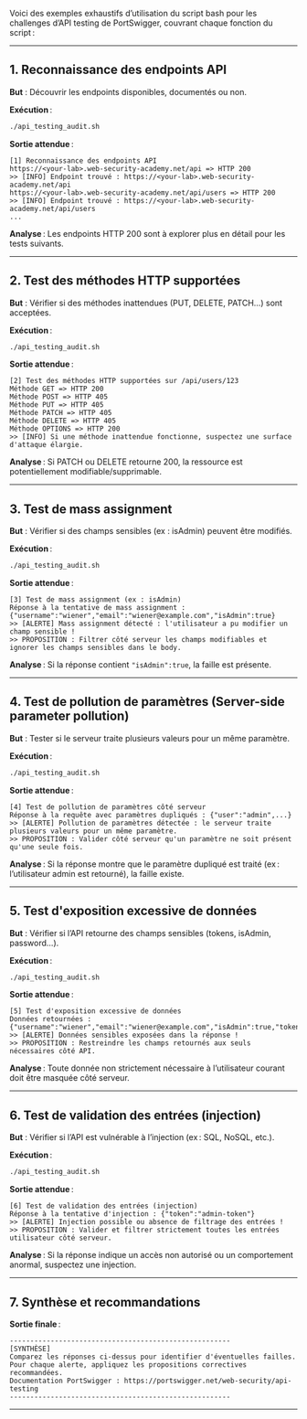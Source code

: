 Voici des exemples exhaustifs d’utilisation du script bash pour les challenges d’API testing de PortSwigger, couvrant chaque fonction du script :

---

## 1. Reconnaissance des endpoints API

**But** : Découvrir les endpoints disponibles, documentés ou non.

**Exécution** :
```bash
./api_testing_audit.sh
```
**Sortie attendue** :
```
[1] Reconnaissance des endpoints API
https://<your-lab>.web-security-academy.net/api => HTTP 200
>> [INFO] Endpoint trouvé : https://<your-lab>.web-security-academy.net/api
https://<your-lab>.web-security-academy.net/api/users => HTTP 200
>> [INFO] Endpoint trouvé : https://<your-lab>.web-security-academy.net/api/users
...
```
**Analyse** : Les endpoints HTTP 200 sont à explorer plus en détail pour les tests suivants.

---

## 2. Test des méthodes HTTP supportées

**But** : Vérifier si des méthodes inattendues (PUT, DELETE, PATCH…) sont acceptées.

**Exécution** :
```bash
./api_testing_audit.sh
```
**Sortie attendue** :
```
[2] Test des méthodes HTTP supportées sur /api/users/123
Méthode GET => HTTP 200
Méthode POST => HTTP 405
Méthode PUT => HTTP 405
Méthode PATCH => HTTP 405
Méthode DELETE => HTTP 405
Méthode OPTIONS => HTTP 200
>> [INFO] Si une méthode inattendue fonctionne, suspectez une surface d'attaque élargie.
```
**Analyse** : Si PATCH ou DELETE retourne 200, la ressource est potentiellement modifiable/supprimable.

---

## 3. Test de mass assignment

**But** : Vérifier si des champs sensibles (ex : isAdmin) peuvent être modifiés.

**Exécution** :
```bash
./api_testing_audit.sh
```
**Sortie attendue** :
```
[3] Test de mass assignment (ex : isAdmin)
Réponse à la tentative de mass assignment : {"username":"wiener","email":"wiener@example.com","isAdmin":true}
>> [ALERTE] Mass assignment détecté : l'utilisateur a pu modifier un champ sensible !
>> PROPOSITION : Filtrer côté serveur les champs modifiables et ignorer les champs sensibles dans le body.
```
**Analyse** : Si la réponse contient `"isAdmin":true`, la faille est présente.

---

## 4. Test de pollution de paramètres (Server-side parameter pollution)

**But** : Tester si le serveur traite plusieurs valeurs pour un même paramètre.

**Exécution** :
```bash
./api_testing_audit.sh
```
**Sortie attendue** :
```
[4] Test de pollution de paramètres côté serveur
Réponse à la requête avec paramètres dupliqués : {"user":"admin",...}
>> [ALERTE] Pollution de paramètres détectée : le serveur traite plusieurs valeurs pour un même paramètre.
>> PROPOSITION : Valider côté serveur qu'un paramètre ne soit présent qu'une seule fois.
```
**Analyse** : Si la réponse montre que le paramètre dupliqué est traité (ex : l’utilisateur admin est retourné), la faille existe.

---

## 5. Test d'exposition excessive de données

**But** : Vérifier si l’API retourne des champs sensibles (tokens, isAdmin, password…).

**Exécution** :
```bash
./api_testing_audit.sh
```
**Sortie attendue** :
```
[5] Test d'exposition excessive de données
Données retournées : {"username":"wiener","email":"wiener@example.com","isAdmin":true,"token":"abcdef"}
>> [ALERTE] Données sensibles exposées dans la réponse !
>> PROPOSITION : Restreindre les champs retournés aux seuls nécessaires côté API.
```
**Analyse** : Toute donnée non strictement nécessaire à l’utilisateur courant doit être masquée côté serveur.

---

## 6. Test de validation des entrées (injection)

**But** : Vérifier si l’API est vulnérable à l’injection (ex : SQL, NoSQL, etc.).

**Exécution** :
```bash
./api_testing_audit.sh
```
**Sortie attendue** :
```
[6] Test de validation des entrées (injection)
Réponse à la tentative d'injection : {"token":"admin-token"}
>> [ALERTE] Injection possible ou absence de filtrage des entrées !
>> PROPOSITION : Valider et filtrer strictement toutes les entrées utilisateur côté serveur.
```
**Analyse** : Si la réponse indique un accès non autorisé ou un comportement anormal, suspectez une injection.

---

## 7. Synthèse et recommandations

**Sortie finale** :
```
------------------------------------------------------
[SYNTHÈSE]
Comparez les réponses ci-dessus pour identifier d'éventuelles failles.
Pour chaque alerte, appliquez les propositions correctives recommandées.
Documentation PortSwigger : https://portswigger.net/web-security/api-testing
------------------------------------------------------
```

---
